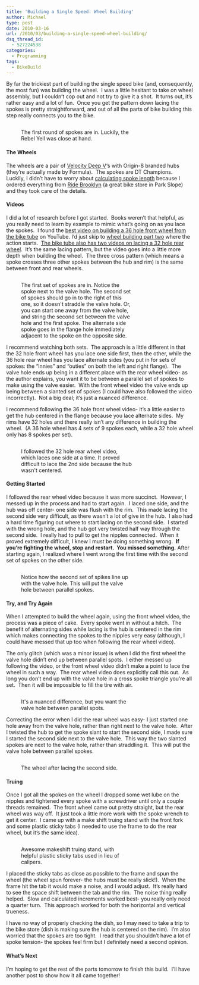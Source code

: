 ```yaml
---
title: 'Building a Single Speed: Wheel Building'
author: Michael
type: post
date: 2010-03-16
url: /2010/03/building-a-single-speed-wheel-building/
dsq_thread_id:
  - 527224538
categories:
  - Programming
tags:
  - BikeBuild
---
```

By far the trickiest part of building the single speed bike (and, consequently, the most fun) was building the wheel.  I was a little hesitant to take on wheel assembly, but I couldn&#8217;t cop out and not try to give it a shot.  It turns out, it&#8217;s rather easy and a lot of fun.  Once you get the pattern down lacing the spokes is pretty straightforward, and out of all the parts of bike building this step really connects you to the bike.<figure id="attachment_372" style="width: 300px;" class="wp-caption alignleft">

[<img class="size-medium wp-image-372" title="Wheel building, step one" src="http://i2.wp.com/www.michaelhamrah.com/blog/wp-content/uploads/2010/03/MLH_0198-300x200.jpg?resize=300%2C200" alt="" data-recalc-dims="1" />][1]<figcaption class="wp-caption-text">The first round of spokes are in. Luckily, the Rebel Yell was close at hand.</figcaption></figure> 

#### The Wheels

The wheels are a pair of [Velocity Deep V][2]&#8216;s with Origin-8 branded hubs (they&#8217;re actually made by Formula).  The spokes are DT Champions.  Luckily, I didn&#8217;t have to worry about [calculating spoke length][3] because I ordered everything from [Ride Brooklyn][4] (a great bike store in Park Slope) and they took care of the details.

#### Videos

I did a lot of research before I got started.  Books weren&#8217;t that helpful, as you really need to learn by example to mimic what&#8217;s going on as you lace the spokes.  I found the [best video on building a 36 hole front wheel from the bike tube][5] on YouTube. I&#8217;d just skip to [wheel building part two][6] where the action starts.  [The bike tube also has two videos on lacing a 32 hole rear wheel][7].  It&#8217;s the same lacing pattern, but the video goes into a little more depth when building the wheel.  The three cross pattern (which means a spoke crosses three other spokes between the hub and rim) is the same between front and rear wheels.<figure id="attachment_373" style="width: 300px;" class="wp-caption alignright">

[<img class="size-medium wp-image-373 " title="MLH_0201" src="http://i1.wp.com/www.michaelhamrah.com/blog/wp-content/uploads/2010/03/MLH_0201-300x201.jpg?resize=300%2C201" alt="" data-recalc-dims="1" />][8]<figcaption class="wp-caption-text">The first set of spokes are in. Notice the spoke next to the valve hole. The second set of spokes should go in to the right of this one, so it doesn't straddle the valve hole. Or, you can start one away from the valve hole, and string the second set between the valve hole and the first spoke. The alternate side spoke goes in the flange hole immediately adjacent to the spoke on the opposite side.</figcaption></figure> 

I recommend watching both sets.  The approach is a little different in that the 32 hole front wheel has you lace one side first, then the other, while the 36 hole rear wheel has you lace alternate sides (you put in for sets of spokes: the &#8220;innies&#8221; and &#8220;outies&#8221; on both the left and right flange).  The valve hole ends up being in a different place with the rear wheel video- as the author explains, you want it to be between a parallel set of spokes to make using the valve easier.  With the front wheel video the valve ends up being between a slanted set of spokes (I could have also followed the video incorrectly).  Not a big deal; it&#8217;s just a nuanced difference.

I recommend following the 36 hole front wheel video- it&#8217;s a little easier to get the hub centered in the flange because you lace alternate sides.  My rims have 32 holes and there really isn&#8217;t any difference in building the wheel.  (A 36 hole wheel has 4 sets of 9 spokes each, while a 32 hole wheel only has 8 spokes per set).<figure id="attachment_374" style="width: 300px;" class="wp-caption alignleft">

[<img class="size-medium wp-image-374" title="MLH_0202" src="http://i1.wp.com/www.michaelhamrah.com/blog/wp-content/uploads/2010/03/MLH_0202-300x200.jpg?resize=300%2C200" alt="" data-recalc-dims="1" />][9]<figcaption class="wp-caption-text">I followed the 32 hole rear wheel video, which laces one side at a time. It proved difficult to lace the 2nd side because the hub wasn't centered.</figcaption></figure> 

#### Getting Started

I followed the rear wheel video because it was more succinct.  However, I messed up in the process and had to start again.  I laced one side, and the hub was off center- one side was flush with the rim.  This made lacing the second side very difficult, as there wasn&#8217;t a lot of give in the hub.  I also had a hard time figuring out where to start lacing on the second side.  I started with the wrong hole, and the hub got very twisted half way through the second side.  I really had to pull to get the nipples connected.  When it proved extremely difficult, I knew I must be doing something wrong.  **If you&#8217;re fighting the wheel, stop and restart.  You missed something.** After starting again, I realized where I went wrong the first time with the second set of spokes on the other side.<figure id="attachment_377" style="width: 300px;" class="wp-caption alignright">

[<img class="size-medium wp-image-377" title="MLH_0229" src="http://i1.wp.com/www.michaelhamrah.com/blog/wp-content/uploads/2010/03/MLH_0229-300x200.jpg?resize=300%2C200" alt="" data-recalc-dims="1" />][10]<figcaption class="wp-caption-text">Notice how the second set of spikes line up with the valve hole. This will put the valve hole between parallel spokes.</figcaption></figure> 

#### Try, and Try Again

When I attempted to build the wheel again, using the front wheel video, the process was a piece of cake.  Every spoke went in without a hitch.  The benefit of alternating sides while lacing is the hub is centered in the rim which makes connecting the spokes to the nipples very easy (although, I could have messed that up too when following the rear wheel video).

The only glitch (which was a minor issue) is when I did the first wheel the valve hole didn&#8217;t end up between parallel spots.  I either messed up following the video, or the front wheel video didn&#8217;t make a point to lace the wheel in such a way.  The rear wheel video does explicitly call this out.  As long you don&#8217;t end up with the valve hole in a cross spoke triangle you&#8217;re all set.  Then it will be impossible to fill the tire with air.<figure id="attachment_378" style="width: 300px;" class="wp-caption alignleft">

[<img class="size-medium wp-image-378 " title="comparison" src="http://i1.wp.com/www.michaelhamrah.com/blog/wp-content/uploads/2010/03/comparison-300x201.jpg?resize=300%2C201" alt="" data-recalc-dims="1" />][11]<figcaption class="wp-caption-text">It's a nuanced difference, but you want the valve hole between parallel spots.</figcaption></figure> 

Correcting the error when I did the rear wheel was easy- I just started one hole away from the valve hole, rather than right next to the valve hole.  After I twisted the hub to get the spoke slant to start the second side, I made sure I started the second side next to the valve hole.  This way the two slanted spokes are next to the valve hole, rather than straddling it.  This will put the valve hole between parallel spokes.<figure id="attachment_375" style="width: 300px;" class="wp-caption alignright">

[<img class="size-medium wp-image-375" title="MLH_0211" src="http://i0.wp.com/www.michaelhamrah.com/blog/wp-content/uploads/2010/03/MLH_0211-300x200.jpg?resize=300%2C200" alt="" data-recalc-dims="1" />][12]<figcaption class="wp-caption-text">The wheel after lacing the second side.</figcaption></figure> 

#### Truing

Once I got all the spokes on the wheel I dropped some wet lube on the nipples and tightened every spoke with a screwdriver until only a couple threads remained.  The front wheel came out pretty straight, but the rear wheel was way off.  It just took a little more work with the spoke wrench to get it center.  I came up with a make shift truing stand with the front fork and some plastic sticky tabs (I needed to use the frame to do the rear wheel, but it&#8217;s the same idea).<figure id="attachment_379" style="width: 300px;" class="wp-caption alignleft">

[<img class="size-medium wp-image-379" title="MLH_0008" src="http://i2.wp.com/www.michaelhamrah.com/blog/wp-content/uploads/2010/03/MLH_0008-300x200.jpg?resize=300%2C200" alt="" data-recalc-dims="1" />][13]<figcaption class="wp-caption-text">Awesome makeshift truing stand, with helpful plastic sticky tabs used in lieu of calipers.</figcaption></figure> 

I placed the sticky tabs as close as possible to the frame and spun the wheel (the wheel spun forever- the hubs must be really slick!).  When the frame hit the tab it would make a noise, and I would adjust.  It&#8217;s really hard to see the space shift between the tab and the rim.  The noise thing really helped.  Slow and calculated increments worked best- you really only need a quarter turn.  This approach worked for both the horizontal and vertical trueness.

I have no way of properly checking the dish, so I may need to take a trip to the bike store (dish is making sure the hub is centered on the rim).  I&#8217;m also worried that the spokes are too tight.  I read that you shouldn&#8217;t have a lot of spoke tension- the spokes feel firm but I definitely need a second opinion.

#### What&#8217;s Next

I&#8217;m hoping to get the rest of the parts tomorrow to finish this build.  I&#8217;ll have another post to show how it all came together!

 [1]: http://i0.wp.com/www.michaelhamrah.com/blog/wp-content/uploads/2010/03/MLH_0198.jpg
 [2]: http://www.velocityusa.com/default.asp?contentID=583
 [3]: http://www.bikeschool.com/spokes/
 [4]: http://www.ridebrooklynny.com
 [5]: http://www.youtube.com/watch?v=qTb3x5VO69Y&feature=related
 [6]: http://www.youtube.com/watch?v=AOI3uBztvHc
 [7]: http://www.youtube.com/watch?v=OYl4NO5m16Q&feature=related
 [8]: http://i2.wp.com/www.michaelhamrah.com/blog/wp-content/uploads/2010/03/MLH_0201.jpg
 [9]: http://i1.wp.com/www.michaelhamrah.com/blog/wp-content/uploads/2010/03/MLH_0202.jpg
 [10]: http://i1.wp.com/www.michaelhamrah.com/blog/wp-content/uploads/2010/03/MLH_0229.jpg
 [11]: http://i2.wp.com/www.michaelhamrah.com/blog/wp-content/uploads/2010/03/comparison.jpg
 [12]: http://i1.wp.com/www.michaelhamrah.com/blog/wp-content/uploads/2010/03/MLH_0211.jpg
 [13]: http://i2.wp.com/www.michaelhamrah.com/blog/wp-content/uploads/2010/03/MLH_0008.jpg
